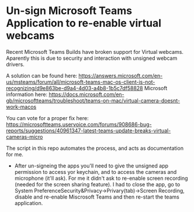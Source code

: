 # Un-sign Microsoft Teams Application to re-enable virtual webcams

Recent Microsoft Teams Builds have broken support for Virtual webcams.  Aparently this is due to security and
interaction with unsigned webcam drivers.

A solution can be found here: https://answers.microsoft.com/en-us/msteams/forum/all/microsoft-teams-mac-os-client-is-not-recognizing/d9e863be-d9a4-4d03-a4b8-1b5c7df58828
Microsoft information here: https://docs.microsoft.com/en-gb/microsoftteams/troubleshoot/teams-on-mac/virtual-camera-doesnt-work-macos

You can vote for a proper fix here: https://microsoftteams.uservoice.com/forums/908686-bug-reports/suggestions/40961347-latest-teams-update-breaks-virtual-cameras-micro

The script in this repo automates the process, and acts as documentation for me.
- After un-signeing the apps you'll need to give the unsigned app permission to access yor keychain, and to access the cameras and microphone (it'll ask).  For me it didn't ask to re-enable screen recording (needed for the screen sharing feature).  I had to close the app, go to System PreferenceSecurity&Privacy->Privary(tab)->Screen Recording, disable and re-enable Miscrosoft Teams and then re-start the teams application.
